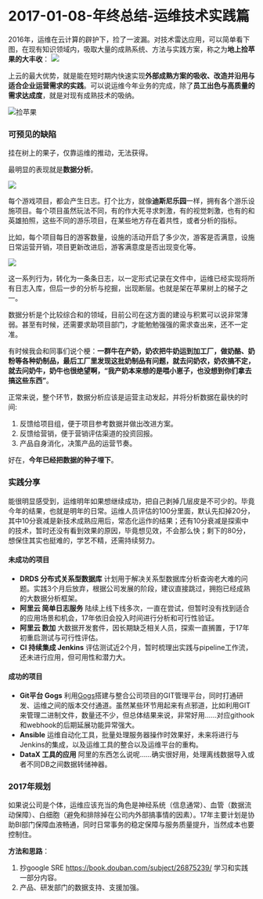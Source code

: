 # 2017-01-08-年终总结-运维技术实践篇

2016年，运维在云计算的辟护下，捡了一波漏。对技术雷达应用，可以简单看下图，在现有知识领域内，吸取大量的成熟系统、方法与实践方案，称之为**地上捡苹果的大丰收**：
![](https://sggggy.github.io/images/46D388F8-1E56-4D99-B4CD-13BD40F0AFC6.png)

上云的最大优势，就是能在短时期内快速实现**外部成熟方案的吸收、改造并沿用与适合企业运营需求的实践**。可以说运维今年业务的完成，除了**员工出色与高质量的需求达成度**，就是对现有成熟技术的吸纳。

![捡苹果](https://sggggy.github.io/images/42833966-vector-apple-tree-with-one-big-apple-and-basket-of-apples-with-pile-of-apples.jpg)


### 可预见的缺陷

挂在树上的果子，仅靠运维的推动，无法获得。

最明显的表现就是**数据分析**。

![](https://sggggy.github.io/images/assets/30931740-vector-apple-tree-ladder-and-basket-of-apples-Stock-Photo.jpg)

每个游戏项目，都会产生日志。打个比方，就像**迪斯尼乐园**一样，拥有各个游乐设施项目。每个项目虽然玩法不同，有的作大死寻求刺激，有的视觉刺激，也有的和英雄拍照，这些不同的游乐项目，在某些地方存在着共性，或者分析的指标。

比如，每个项目每日的游客数量，设施的活动开启了多少次，游客是否满意，设施日常运营开销，项目更新改进后，游客满意度是否出现变化等。

![](https://sggggy.github.io/images/assets/1355282300-3370378334.jpg)

这一系列行为，转化为一条条日志，以一定形式记录在文件中，运维已经实现将所有日志入库，但后一步的分析与挖掘，出现断层。也就是架在苹果树上的梯子之一。

数据分析是个比较综合和的领域，目前公司在这方面的建设与积累可以说非常薄弱。甚至有时候，还需要求助项目部门，才能勉勉强强的需求查出来，还不一定准。

有时候我会和同事们说个梗：**一群牛在产奶，奶农把牛奶运到加工厂，做奶酪、奶粉等各种奶制品，最后工厂里发现这批奶制品有问题，就去问奶农，奶农搞不定，就去问奶牛，奶牛也很绝望啊，“我产奶本来想的是喂小崽子，也没想到你们拿去搞这些东西”**。

正常来说，整个环节，数据分析应该是运营主动发起，并将分析数据在最快的时间:

1. 反馈给项目组，便于项目参考数据并做出改进方案。
1. 反馈给营销，便于营销评估渠道的投资回报。
1. 产品自身消化，决策产品的运营节奏。

好在，**今年已经把数据的种子埋下**。

### 实践分享

能很明显感受到，运维明年如果想继续成功，把自己剥掉几层皮是不可少的。毕竟今年的结果，也就是明年的日常。运维人员评估的100分里面，默认先扣掉20分，其中10分衰减是新技术成熟应用后，常态化运作的结果；还有10分衰减是探索中的技术，暂时还没有看到效果的原因，毕竟想见效，不会那么快；剩下的80分，想保住其实也挺难的，学艺不精，还需持续努力。

#### 未成功的项目

* **DRDS 分布式关系型数据库** 计划用于解决关系型数据库分析查询老大难的问题。实践3个月后放弃，根据公司发展的阶段，建议直接跳过，拥抱已经成熟的大数据分析框架。
* **阿里云 简单日志服务** 陆续上线下线多次，一直在尝试，但暂时没有找到适合的应用场景和机会，17年依旧会投入时间进行分析和可行性验证。
* **阿里云 数加** 大数据开发套件，因长期缺乏相关人员，探索一直搁置，于17年初重启测试与可行性评估。
* **CI 持续集成 Jenkins** 评估测试近2个月，暂时梳理出实践与pipeline工作流，还未进行应用，但可用性和潜力大。

#### 成功的项目

* **Git平台 Gogs** 利用[Gogs](https://gogs.io)搭建与整合公司项目的GIT管理平台，同时打通研发、运维之间的版本交付通道。虽然某些环节用起来有点邪道，比如利用GIT来管理二进制文件，数量还不少，但总体结果来说，非常好用……对应githook和webhook的后期延展功能异常强大。
* **Ansible** 运维自动化工具，批量处理服务器操作时效果好，未来将进行与Jenkins的集成，以及运维工具的整合以及运维平台的重构。
* **DataX 工具的应用** 阿里的东西怎么说呢……确实很好用，处理离线数据导入或者不同DB之间数据转储神器。

### 2017年规划

如果说公司是个体，运维应该充当的角色是神经系统（信息通常）、血管（数据流动保障）、白细胞（避免和排除掉在公司内外部搞事情的因素）。17年主要计划是协助BI部门保障血液畅通，同时日常事务的稳定保障与服务质量提升，当然成本也要控制住。

**方法和思路**：

1. 抄google SRE https://book.douban.com/subject/26875239/ 学习和实践一部分内容。
1. 产品、研发部门的数据支持、支援加强。